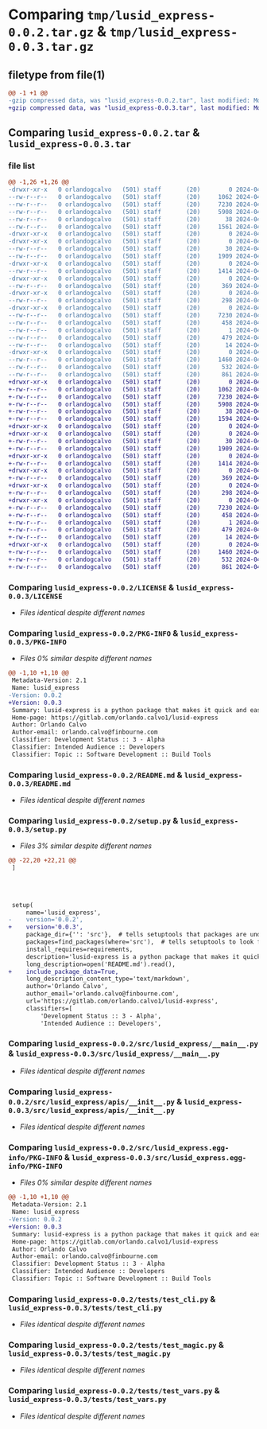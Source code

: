 # Comparing `tmp/lusid_express-0.0.2.tar.gz` & `tmp/lusid_express-0.0.3.tar.gz`

## filetype from file(1)

```diff
@@ -1 +1 @@
-gzip compressed data, was "lusid_express-0.0.2.tar", last modified: Mon Apr 15 22:24:58 2024, max compression
+gzip compressed data, was "lusid_express-0.0.3.tar", last modified: Mon Apr 15 22:36:04 2024, max compression
```

## Comparing `lusid_express-0.0.2.tar` & `lusid_express-0.0.3.tar`

### file list

```diff
@@ -1,26 +1,26 @@
-drwxr-xr-x   0 orlandogcalvo   (501) staff       (20)        0 2024-04-15 22:24:58.147924 lusid_express-0.0.2/
--rw-r--r--   0 orlandogcalvo   (501) staff       (20)     1062 2024-04-15 21:42:24.000000 lusid_express-0.0.2/LICENSE
--rw-r--r--   0 orlandogcalvo   (501) staff       (20)     7230 2024-04-15 22:24:58.147299 lusid_express-0.0.2/PKG-INFO
--rw-r--r--   0 orlandogcalvo   (501) staff       (20)     5908 2024-04-15 20:56:02.000000 lusid_express-0.0.2/README.md
--rw-r--r--   0 orlandogcalvo   (501) staff       (20)       38 2024-04-15 22:24:58.147986 lusid_express-0.0.2/setup.cfg
--rw-r--r--   0 orlandogcalvo   (501) staff       (20)     1561 2024-04-15 22:23:00.000000 lusid_express-0.0.2/setup.py
-drwxr-xr-x   0 orlandogcalvo   (501) staff       (20)        0 2024-04-15 22:24:58.124104 lusid_express-0.0.2/src/
-drwxr-xr-x   0 orlandogcalvo   (501) staff       (20)        0 2024-04-15 22:24:58.127406 lusid_express-0.0.2/src/lusid_express/
--rw-r--r--   0 orlandogcalvo   (501) staff       (20)       30 2024-04-15 19:22:44.000000 lusid_express-0.0.2/src/lusid_express/__init__.py
--rw-r--r--   0 orlandogcalvo   (501) staff       (20)     1909 2024-04-15 21:50:26.000000 lusid_express-0.0.2/src/lusid_express/__main__.py
-drwxr-xr-x   0 orlandogcalvo   (501) staff       (20)        0 2024-04-15 22:24:58.140813 lusid_express-0.0.2/src/lusid_express/apis/
--rw-r--r--   0 orlandogcalvo   (501) staff       (20)     1414 2024-04-15 18:47:54.000000 lusid_express-0.0.2/src/lusid_express/apis/__init__.py
-drwxr-xr-x   0 orlandogcalvo   (501) staff       (20)        0 2024-04-15 22:24:58.141726 lusid_express-0.0.2/src/lusid_express/config/
--rw-r--r--   0 orlandogcalvo   (501) staff       (20)      369 2024-04-15 19:34:41.000000 lusid_express-0.0.2/src/lusid_express/config/__init__.py
-drwxr-xr-x   0 orlandogcalvo   (501) staff       (20)        0 2024-04-15 22:24:58.143200 lusid_express-0.0.2/src/lusid_express/markdown/
--rw-r--r--   0 orlandogcalvo   (501) staff       (20)      298 2024-04-15 20:28:24.000000 lusid_express-0.0.2/src/lusid_express/markdown/__init__.py
-drwxr-xr-x   0 orlandogcalvo   (501) staff       (20)        0 2024-04-15 22:24:58.146821 lusid_express-0.0.2/src/lusid_express.egg-info/
--rw-r--r--   0 orlandogcalvo   (501) staff       (20)     7230 2024-04-15 22:24:58.000000 lusid_express-0.0.2/src/lusid_express.egg-info/PKG-INFO
--rw-r--r--   0 orlandogcalvo   (501) staff       (20)      458 2024-04-15 22:24:58.000000 lusid_express-0.0.2/src/lusid_express.egg-info/SOURCES.txt
--rw-r--r--   0 orlandogcalvo   (501) staff       (20)        1 2024-04-15 22:24:58.000000 lusid_express-0.0.2/src/lusid_express.egg-info/dependency_links.txt
--rw-r--r--   0 orlandogcalvo   (501) staff       (20)      479 2024-04-15 22:24:58.000000 lusid_express-0.0.2/src/lusid_express.egg-info/requires.txt
--rw-r--r--   0 orlandogcalvo   (501) staff       (20)       14 2024-04-15 22:24:58.000000 lusid_express-0.0.2/src/lusid_express.egg-info/top_level.txt
-drwxr-xr-x   0 orlandogcalvo   (501) staff       (20)        0 2024-04-15 22:24:58.146327 lusid_express-0.0.2/tests/
--rw-r--r--   0 orlandogcalvo   (501) staff       (20)     1460 2024-04-15 22:05:27.000000 lusid_express-0.0.2/tests/test_cli.py
--rw-r--r--   0 orlandogcalvo   (501) staff       (20)      532 2024-04-15 21:19:57.000000 lusid_express-0.0.2/tests/test_magic.py
--rw-r--r--   0 orlandogcalvo   (501) staff       (20)      861 2024-04-15 21:19:55.000000 lusid_express-0.0.2/tests/test_vars.py
+drwxr-xr-x   0 orlandogcalvo   (501) staff       (20)        0 2024-04-15 22:36:04.852590 lusid_express-0.0.3/
+-rw-r--r--   0 orlandogcalvo   (501) staff       (20)     1062 2024-04-15 21:42:24.000000 lusid_express-0.0.3/LICENSE
+-rw-r--r--   0 orlandogcalvo   (501) staff       (20)     7230 2024-04-15 22:36:04.852136 lusid_express-0.0.3/PKG-INFO
+-rw-r--r--   0 orlandogcalvo   (501) staff       (20)     5908 2024-04-15 20:56:02.000000 lusid_express-0.0.3/README.md
+-rw-r--r--   0 orlandogcalvo   (501) staff       (20)       38 2024-04-15 22:36:04.852658 lusid_express-0.0.3/setup.cfg
+-rw-r--r--   0 orlandogcalvo   (501) staff       (20)     1594 2024-04-15 22:36:02.000000 lusid_express-0.0.3/setup.py
+drwxr-xr-x   0 orlandogcalvo   (501) staff       (20)        0 2024-04-15 22:36:04.826169 lusid_express-0.0.3/src/
+drwxr-xr-x   0 orlandogcalvo   (501) staff       (20)        0 2024-04-15 22:36:04.833084 lusid_express-0.0.3/src/lusid_express/
+-rw-r--r--   0 orlandogcalvo   (501) staff       (20)       30 2024-04-15 19:22:44.000000 lusid_express-0.0.3/src/lusid_express/__init__.py
+-rw-r--r--   0 orlandogcalvo   (501) staff       (20)     1909 2024-04-15 21:50:26.000000 lusid_express-0.0.3/src/lusid_express/__main__.py
+drwxr-xr-x   0 orlandogcalvo   (501) staff       (20)        0 2024-04-15 22:36:04.840716 lusid_express-0.0.3/src/lusid_express/apis/
+-rw-r--r--   0 orlandogcalvo   (501) staff       (20)     1414 2024-04-15 18:47:54.000000 lusid_express-0.0.3/src/lusid_express/apis/__init__.py
+drwxr-xr-x   0 orlandogcalvo   (501) staff       (20)        0 2024-04-15 22:36:04.842569 lusid_express-0.0.3/src/lusid_express/config/
+-rw-r--r--   0 orlandogcalvo   (501) staff       (20)      369 2024-04-15 19:34:41.000000 lusid_express-0.0.3/src/lusid_express/config/__init__.py
+drwxr-xr-x   0 orlandogcalvo   (501) staff       (20)        0 2024-04-15 22:36:04.844119 lusid_express-0.0.3/src/lusid_express/markdown/
+-rw-r--r--   0 orlandogcalvo   (501) staff       (20)      298 2024-04-15 20:28:24.000000 lusid_express-0.0.3/src/lusid_express/markdown/__init__.py
+drwxr-xr-x   0 orlandogcalvo   (501) staff       (20)        0 2024-04-15 22:36:04.851658 lusid_express-0.0.3/src/lusid_express.egg-info/
+-rw-r--r--   0 orlandogcalvo   (501) staff       (20)     7230 2024-04-15 22:36:04.000000 lusid_express-0.0.3/src/lusid_express.egg-info/PKG-INFO
+-rw-r--r--   0 orlandogcalvo   (501) staff       (20)      458 2024-04-15 22:36:04.000000 lusid_express-0.0.3/src/lusid_express.egg-info/SOURCES.txt
+-rw-r--r--   0 orlandogcalvo   (501) staff       (20)        1 2024-04-15 22:36:04.000000 lusid_express-0.0.3/src/lusid_express.egg-info/dependency_links.txt
+-rw-r--r--   0 orlandogcalvo   (501) staff       (20)      479 2024-04-15 22:36:04.000000 lusid_express-0.0.3/src/lusid_express.egg-info/requires.txt
+-rw-r--r--   0 orlandogcalvo   (501) staff       (20)       14 2024-04-15 22:36:04.000000 lusid_express-0.0.3/src/lusid_express.egg-info/top_level.txt
+drwxr-xr-x   0 orlandogcalvo   (501) staff       (20)        0 2024-04-15 22:36:04.851268 lusid_express-0.0.3/tests/
+-rw-r--r--   0 orlandogcalvo   (501) staff       (20)     1460 2024-04-15 22:05:27.000000 lusid_express-0.0.3/tests/test_cli.py
+-rw-r--r--   0 orlandogcalvo   (501) staff       (20)      532 2024-04-15 21:19:57.000000 lusid_express-0.0.3/tests/test_magic.py
+-rw-r--r--   0 orlandogcalvo   (501) staff       (20)      861 2024-04-15 21:19:55.000000 lusid_express-0.0.3/tests/test_vars.py
```

### Comparing `lusid_express-0.0.2/LICENSE` & `lusid_express-0.0.3/LICENSE`

 * *Files identical despite different names*

### Comparing `lusid_express-0.0.2/PKG-INFO` & `lusid_express-0.0.3/PKG-INFO`

 * *Files 0% similar despite different names*

```diff
@@ -1,10 +1,10 @@
 Metadata-Version: 2.1
 Name: lusid_express
-Version: 0.0.2
+Version: 0.0.3
 Summary: lusid-express is a python package that makes it quick and easy to get started using Lusid and Luminesce.
 Home-page: https://gitlab.com/orlando.calvo1/lusid-express
 Author: Orlando Calvo
 Author-email: orlando.calvo@finbourne.com
 Classifier: Development Status :: 3 - Alpha
 Classifier: Intended Audience :: Developers
 Classifier: Topic :: Software Development :: Build Tools
```

### Comparing `lusid_express-0.0.2/README.md` & `lusid_express-0.0.3/README.md`

 * *Files identical despite different names*

### Comparing `lusid_express-0.0.2/setup.py` & `lusid_express-0.0.3/setup.py`

 * *Files 3% similar despite different names*

```diff
@@ -22,20 +22,21 @@
 ]
 
 
 
 
 setup(
     name='lusid_express',
-    version='0.0.2',
+    version='0.0.3',
     package_dir={'': 'src'},  # tells setuptools that packages are under src
     packages=find_packages(where='src'),  # tells setuptools to look for packages in src
     install_requires=requirements,
     description='lusid-express is a python package that makes it quick and easy to get started using Lusid and Luminesce.',
     long_description=open('README.md').read(),
+    include_package_data=True,  
     long_description_content_type='text/markdown',
     author='Orlando Calvo',
     author_email='orlando.calvo@finbourne.com',
     url='https://gitlab.com/orlando.calvo1/lusid-express',
     classifiers=[
         'Development Status :: 3 - Alpha',
         'Intended Audience :: Developers',
```

### Comparing `lusid_express-0.0.2/src/lusid_express/__main__.py` & `lusid_express-0.0.3/src/lusid_express/__main__.py`

 * *Files identical despite different names*

### Comparing `lusid_express-0.0.2/src/lusid_express/apis/__init__.py` & `lusid_express-0.0.3/src/lusid_express/apis/__init__.py`

 * *Files identical despite different names*

### Comparing `lusid_express-0.0.2/src/lusid_express.egg-info/PKG-INFO` & `lusid_express-0.0.3/src/lusid_express.egg-info/PKG-INFO`

 * *Files 0% similar despite different names*

```diff
@@ -1,10 +1,10 @@
 Metadata-Version: 2.1
 Name: lusid_express
-Version: 0.0.2
+Version: 0.0.3
 Summary: lusid-express is a python package that makes it quick and easy to get started using Lusid and Luminesce.
 Home-page: https://gitlab.com/orlando.calvo1/lusid-express
 Author: Orlando Calvo
 Author-email: orlando.calvo@finbourne.com
 Classifier: Development Status :: 3 - Alpha
 Classifier: Intended Audience :: Developers
 Classifier: Topic :: Software Development :: Build Tools
```

### Comparing `lusid_express-0.0.2/tests/test_cli.py` & `lusid_express-0.0.3/tests/test_cli.py`

 * *Files identical despite different names*

### Comparing `lusid_express-0.0.2/tests/test_magic.py` & `lusid_express-0.0.3/tests/test_magic.py`

 * *Files identical despite different names*

### Comparing `lusid_express-0.0.2/tests/test_vars.py` & `lusid_express-0.0.3/tests/test_vars.py`

 * *Files identical despite different names*

